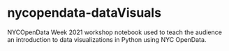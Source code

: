 # nycopendata-dataVisuals
NYCOpenData Week 2021 workshop notebook used to teach the audience an introduction to data visualizations in Python using NYC OpenData. 
